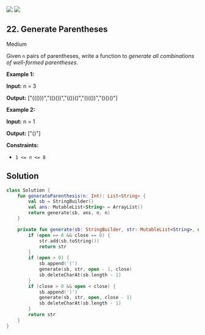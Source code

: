 [![](https://img.shields.io/github/stars/javadev/LeetCode-in-Kotlin?label=Stars&style=flat-square)](https://github.com/javadev/LeetCode-in-Kotlin)
[![](https://img.shields.io/github/forks/javadev/LeetCode-in-Kotlin?label=Fork%20me%20on%20GitHub%20&style=flat-square)](https://github.com/javadev/LeetCode-in-Kotlin/fork)

## 22\. Generate Parentheses

Medium

Given `n` pairs of parentheses, write a function to _generate all combinations of well-formed parentheses_.

**Example 1:**

**Input:** n = 3

**Output:** ["((()))","(()())","(())()","()(())","()()()"]

**Example 2:**

**Input:** n = 1

**Output:** ["()"]

**Constraints:**

*   `1 <= n <= 8`

## Solution

```kotlin
class Solution {
    fun generateParenthesis(n: Int): List<String> {
        val sb = StringBuilder()
        val ans: MutableList<String> = ArrayList()
        return generate(sb, ans, n, n)
    }

    private fun generate(sb: StringBuilder, str: MutableList<String>, open: Int, close: Int): List<String> {
        if (open == 0 && close == 0) {
            str.add(sb.toString())
            return str
        }
        if (open > 0) {
            sb.append('(')
            generate(sb, str, open - 1, close)
            sb.deleteCharAt(sb.length - 1)
        }
        if (close > 0 && open < close) {
            sb.append(')')
            generate(sb, str, open, close - 1)
            sb.deleteCharAt(sb.length - 1)
        }
        return str
    }
}
```